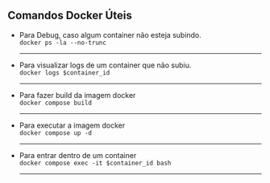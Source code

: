 ## Comandos Docker Úteis

-   Para Debug, caso algum container não esteja subindo.<br>
    `docker ps -la --no-trunc`<hr>
-   Para visualizar logs de um container que não subiu. <br>
    `docker logs $container_id`<hr>
-   Para fazer build da imagem docker<br>
    `docker compose build`<hr>
-   Para executar a imagem docker<br>
    `docker compose up -d`<hr>
-   Para entrar dentro de um container<br>
    `docker compose exec -it $container_id bash`<hr>

